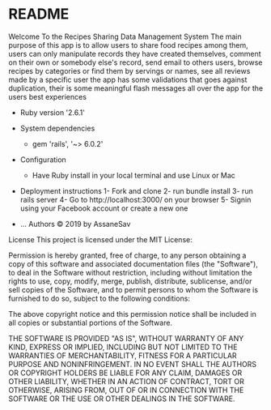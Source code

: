 # README
Welcome To the Recipes Sharing Data Management System
    The main purpose of this app is to allow users to share food recipes among them,
    users can only manipulate records they have created themselves, comment on their own or somebody
    else's record, send email to others users, browse recipes by categories or find them by servings or names, 
    see all reviews made by a specific user
    the app has some validations that goes against duplication, their is some meaningful flash messages all over 
    the app for the users best experiences

* Ruby version '2.6.1'

* System dependencies
    - gem 'rails', '~> 6.0.2'

* Configuration
    - Have Ruby install in your local terminal and use Linux or Mac

* Deployment instructions
    1- Fork and clone 
    2- run bundle install
    3- run rails server 
    4- Go to http://localhost:3000/ on your browser
    5- Signin using your Facebook account or create a new one

* ...
Authors © 2019 by AssaneSav

License This project is licensed under the MIT License:

Permission is hereby granted, free of charge, to any person obtaining a copy of this software and associated documentation files (the "Software"), to deal in the Software without restriction, including without limitation the rights to use, copy, modify, merge, publish, distribute, sublicense, and/or sell copies of the Software, and to permit persons to whom the Software is furnished to do so, subject to the following conditions:

The above copyright notice and this permission notice shall be included in all copies or substantial portions of the Software.

THE SOFTWARE IS PROVIDED "AS IS", WITHOUT WARRANTY OF ANY KIND, EXPRESS OR IMPLIED, INCLUDING BUT NOT LIMITED TO THE WARRANTIES OF MERCHANTABILITY, FITNESS FOR A PARTICULAR PURPOSE AND NONINFRINGEMENT. IN NO EVENT SHALL THE AUTHORS OR COPYRIGHT HOLDERS BE LIABLE FOR ANY CLAIM, DAMAGES OR OTHER LIABILITY, WHETHER IN AN ACTION OF CONTRACT, TORT OR OTHERWISE, ARISING FROM, OUT OF OR IN CONNECTION WITH THE SOFTWARE OR THE USE OR OTHER DEALINGS IN THE SOFTWARE.
